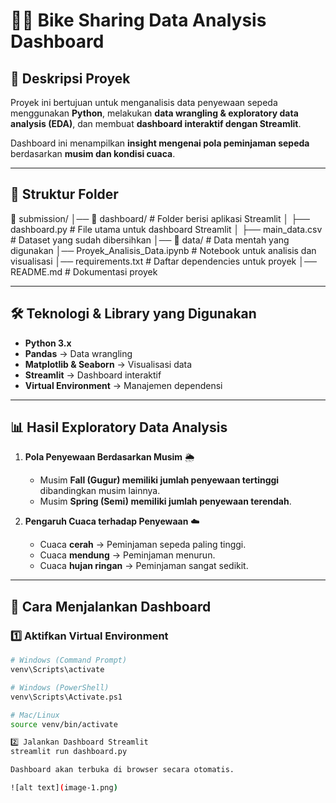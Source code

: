 # 🚴‍♂️ Bike Sharing Data Analysis Dashboard

## 📌 Deskripsi Proyek

Proyek ini bertujuan untuk menganalisis data penyewaan sepeda menggunakan **Python**, melakukan **data wrangling & exploratory data analysis (EDA)**, dan membuat **dashboard interaktif dengan Streamlit**.

Dashboard ini menampilkan **insight mengenai pola peminjaman sepeda** berdasarkan **musim dan kondisi cuaca**.

---

## 📂 **Struktur Folder**

📁 submission/ │── 📁 dashboard/ # Folder berisi aplikasi Streamlit │ ├── dashboard.py # File utama untuk dashboard Streamlit │ ├── main_data.csv # Dataset yang sudah dibersihkan │── 📁 data/ # Data mentah yang digunakan │── Proyek_Analisis_Data.ipynb # Notebook untuk analisis dan visualisasi │── requirements.txt # Daftar dependencies untuk proyek │── README.md # Dokumentasi proyek

---

## 🛠 **Teknologi & Library yang Digunakan**

- **Python 3.x**
- **Pandas** → Data wrangling
- **Matplotlib & Seaborn** → Visualisasi data
- **Streamlit** → Dashboard interaktif
- **Virtual Environment** → Manajemen dependensi

---

## 📊 **Hasil Exploratory Data Analysis**

1. **Pola Penyewaan Berdasarkan Musim** 🌦

   - Musim **Fall (Gugur) memiliki jumlah penyewaan tertinggi** dibandingkan musim lainnya.
   - Musim **Spring (Semi) memiliki jumlah penyewaan terendah**.

2. **Pengaruh Cuaca terhadap Penyewaan** ☁️
   - Cuaca **cerah** → Peminjaman sepeda paling tinggi.
   - Cuaca **mendung** → Peminjaman menurun.
   - Cuaca **hujan ringan** → Peminjaman sangat sedikit.

---

## 🚀 **Cara Menjalankan Dashboard**

### **1️⃣ Aktifkan Virtual Environment**

```sh
# Windows (Command Prompt)
venv\Scripts\activate

# Windows (PowerShell)
venv\Scripts\Activate.ps1

# Mac/Linux
source venv/bin/activate

2️⃣ Jalankan Dashboard Streamlit
streamlit run dashboard.py

Dashboard akan terbuka di browser secara otomatis.

![alt text](image-1.png)
```
